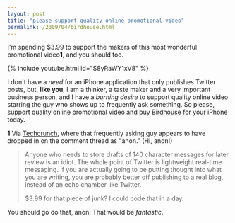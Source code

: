 ```yaml
---
layout: post
title: "please support quality online promotional video"
permalink: /2009/04/birdhouse.html
---
```


I'm spending $3.99 to support the makers of this most wonderful promotional video**1**, and you should too.

{% include youtube.html id="S8yRaWY1xV8" %}

I don't have a _need_ for an iPhone application that only publishes Twitter posts, but, **like you**, I am a thinker, a taste maker and a very important business person, and I have a _burning desire_ to support quality online video starring the guy who shows up to frequently ask something. So please, support quality online promotional video and buy [Birdhouse](http://www.birdhouseapp.com/) for your iPhone today.

**1** Via [Techcrunch](http://www.techcrunch.com/2009/04/14/birdhouse-brings-a-wordpress-for-twitter-to-the-iphone/), where that frequently asking guy appears to have dropped in on the comment thread as "anon." (Hi, anon!)

> Anyone who needs to store drafts of 140 character messages for later review is an idiot. The whole point of Twitter is lightweight real-time messaging. If you are actually going to be putting thought into what you are writing, you are probably better off publishing to a real blog, instead of an echo chamber like Twitter.
> 
> $3.99 for that piece of junk? I could code that in a day.

You should go do that, anon! That would be _fantastic_.